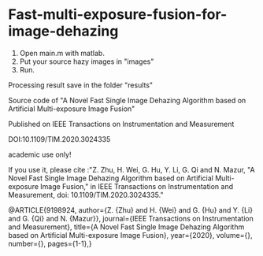 # Fast-multi-exposure-fusion-for-image-dehazing
1. Open main.m with matlab.
2. Put your source hazy images in "images"
3. Run.

Processing result save in the folder "results"


Source code of "A Novel Fast Single Image Dehazing Algorithm based on Artificial Multi-exposure Image Fusion"

Published on IEEE Transactions on Instrumentation and Measurement

DOI:10.1109/TIM.2020.3024335

academic use only!

If you use it, please cite :"Z. Zhu, H. Wei, G. Hu, Y. Li, G. Qi and N. Mazur, "A Novel Fast Single Image Dehazing Algorithm based on Artificial Multi-exposure Image Fusion," in IEEE Transactions on Instrumentation and Measurement, doi: 10.1109/TIM.2020.3024335."

@ARTICLE{9198924,
  author={Z. {Zhu} and H. {Wei} and G. {Hu} and Y. {Li} and G. {Qi} and N. {Mazur}},
  journal={IEEE Transactions on Instrumentation and Measurement}, 
  title={A Novel Fast Single Image Dehazing Algorithm based on Artificial Multi-exposure Image Fusion}, 
  year={2020},
  volume={},
  number={},
  pages={1-1},}
